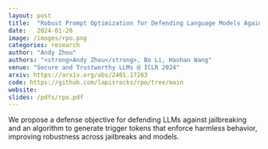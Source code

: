 ```yaml
---
layout: post
title:  "Robust Prompt Optimization for Defending Language Models Against Jailbreaking Attacks"
date:   2024-01-28
image: /images/rpo.png
categories: research
author: "Andy Zhou"
authors: "<strong>Andy Zhou</strong>, Bo Li, Haohan Wang"
venue: "Secure and Trustworthy LLMs @ ICLR 2024"
arxiv: https://arxiv.org/abs/2401.17263
code: https://github.com/lapisrocks/rpo/tree/main
website: 
slides: /pdfs/rpo.pdf
---
```

We propose a defense objective for defending LLMs against jailbreaking and an algorithm to generate trigger tokens that enforce harmless behavior, improving robustness across jailbreaks and models. 
